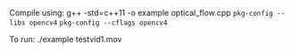 Compile using:
g++ -std=c++11 -o example optical_flow.cpp `pkg-config --libs opencv4` `pkg-config --cflags opencv4`

To run:
./example testvid1.mov 